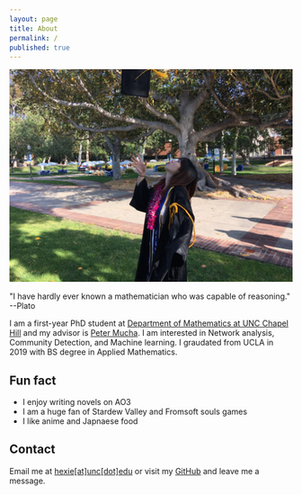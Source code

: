 ```yaml
---
layout: page
title: About
permalink: /
published: true
---
```

![throw_cap.jpg](/public/throw_cap.jpg)
<p class="message">
"I have hardly ever known a mathematician who was capable of reasoning." --Plato
</p> 

I am a first-year PhD student at [Department of Mathematics at UNC Chapel Hill](https://math.unc.edu/) and my advisor is [Peter Mucha](http://mucha.web.unc.edu/). I am interested in Network analysis, Community Detection, and Machine learning. I graudated from UCLA in 2019 with BS degree in Applied Mathematics.


## Fun fact

* I enjoy writing novels on AO3
* I am a huge fan of Stardew Valley and Fromsoft souls games
* I like anime and Japnaese food

## Contact
Email me at [hexie[at]unc[dot]edu](hexie@unc.edu) or visit my [GitHub](https://github.com/hexie1995) and leave me a message.

